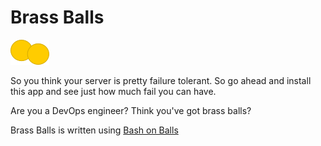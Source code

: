 Brass Balls
===

![brassballsicon](images/bb_icon.png)

So you think your server is pretty failure tolerant. So go ahead and install
this app and see just how much fail you can have.

Are you a DevOps engineer? Think you've got brass balls?

Brass Balls is written using [Bash on Balls](http://github.com/jayferd/balls)

